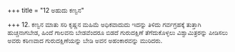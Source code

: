 +++
title = "12 ಅಹುದು ಕಣ್ವನ"

+++
12. ಕಣ್ವನ ಮಾತು ಸರಿ ಕೃಷ್ಣನ ಮಹಿಮೆ ಅಧಿಕವಾದುದು ಇದನ್ನು ತಿಳಿದು ಗರ್ವಗ್ರಹಕ್ಕೆ ತುತ್ತಾಗಿ ಹುಚ್ಚನಾಗಬೇಡ, ಹಿಂದೆ ಗಾಲವನು ಬೇಡವೆಂದರೂ ಬಿಡದೆ ಗುರುದಕ್ಷಿಣೆ ತೆಗೆದುಕೊಳ್ಳಲು  ವಿಶ್ವಾಮಿತ್ರರನ್ನು ಪೀಡಿಸಲು ಅವರು ಕಠಿಣವಾದ ಗುರುದಕ್ಷಿಣೆಯನ್ನು ಬೇಡಿ ಅವನ ಅಹಂಕಾರವನ್ನು ಮುರಿದರು.